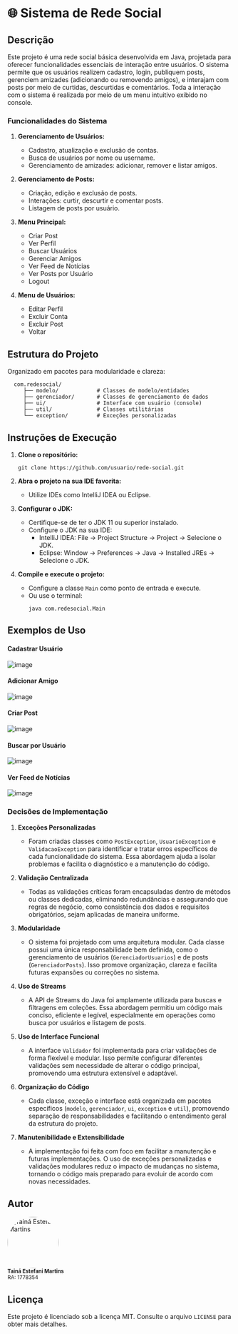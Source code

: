 # 🌐 Sistema de Rede Social

## Descrição
Este projeto é uma rede social básica desenvolvida em Java, projetada para oferecer funcionalidades essenciais de interação entre usuários. O sistema permite que os usuários realizem cadastro, login, publiquem posts, gerenciem amizades (adicionando ou removendo amigos), e interajam com posts por meio de curtidas, descurtidas e comentários. Toda a interação com o sistema é realizada por meio de um menu intuitivo exibido no console.

### Funcionalidades do Sistema

1. **Gerenciamento de Usuários:**
   - Cadastro, atualização e exclusão de contas.
   - Busca de usuários por nome ou username.
   - Gerenciamento de amizades: adicionar, remover e listar amigos.

2. **Gerenciamento de Posts:**
   - Criação, edição e exclusão de posts.
   - Interações: curtir, descurtir e comentar posts.
   - Listagem de posts por usuário.

3. **Menu Principal:**
   - Criar Post
   - Ver Perfil
   - Buscar Usuários
   - Gerenciar Amigos
   - Ver Feed de Notícias
   - Ver Posts por Usuário
   - Logout

4. **Menu de Usuários:**
   - Editar Perfil
   - Excluir Conta
   - Excluir Post
   - Voltar

## Estrutura do Projeto
Organizado em pacotes para modularidade e clareza:
```
  com.redesocial/
     ├── modelo/            # Classes de modelo/entidades
     ├── gerenciador/       # Classes de gerenciamento de dados
     ├── ui/                # Interface com usuário (console)
     ├── util/              # Classes utilitárias
     └── exception/         # Exceções personalizadas
 ```

## Instruções de Execução

1. **Clone o repositório:**
   ```
   git clone https://github.com/usuario/rede-social.git
   ```
   
2. **Abra o projeto na sua IDE favorita:**
   - Utilize IDEs como IntelliJ IDEA ou Eclipse.

3. **Configurar o JDK:**
   - Certifique-se de ter o JDK 11 ou superior instalado.
   - Configure o JDK na sua IDE:
      - IntelliJ IDEA: File -> Project Structure -> Project -> Selecione o JDK.
      - Eclipse: Window -> Preferences -> Java -> Installed JREs -> Selecione o JDK.

3. **Compile e execute o projeto:**
   - Configure a classe `Main` como ponto de entrada e execute.
   - Ou use o terminal:
       ```
       java com.redesocial.Main
       ```

## Exemplos de Uso

#### Cadastrar Usuário
![image](https://github.com/user-attachments/assets/39a2e35e-9045-4d5a-aeb0-f7ce006533e4)

#### Adicionar Amigo
![image](https://github.com/user-attachments/assets/9fc07172-3ab2-4576-a3e3-0f0327eae98a)

#### Criar Post
![image](https://github.com/user-attachments/assets/7e1edf95-780a-4cbe-a247-292b31fbf997)

#### Buscar por Usuário
![image](https://github.com/user-attachments/assets/36fe2258-25fb-4664-ab7d-fece8cea06db)

#### Ver Feed de Notícias
![image](https://github.com/user-attachments/assets/f33d1e36-7729-4902-9e89-70c90b459926)


### Decisões de Implementação

1. **Exceções Personalizadas**
   - Foram criadas classes como `PostException`, `UsuarioException` e `ValidacaoException` para identificar e tratar erros específicos de cada funcionalidade do sistema. Essa abordagem ajuda a isolar problemas e facilita o diagnóstico e a manutenção do código.

2. **Validação Centralizada**
   - Todas as validações críticas foram encapsuladas dentro de métodos ou classes dedicadas, eliminando redundâncias e assegurando que regras de negócio, como consistência dos dados e requisitos obrigatórios, sejam aplicadas de maneira uniforme.

3. **Modularidade**
   - O sistema foi projetado com uma arquitetura modular. Cada classe possui uma única responsabilidade bem definida, como o gerenciamento de usuários (`GerenciadorUsuarios`) e de posts (`GerenciadorPosts`). Isso promove organização, clareza e facilita futuras expansões ou correções no sistema.

4. **Uso de Streams**
   - A API de Streams do Java foi amplamente utilizada para buscas e filtragens em coleções. Essa abordagem permitiu um código mais conciso, eficiente e legível, especialmente em operações como busca por usuários e listagem de posts.

5. **Uso de Interface Funcional**
   - A interface `Validador` foi implementada para criar validações de forma flexível e modular. Isso permite configurar diferentes validações sem necessidade de alterar o código principal, promovendo uma estrutura extensível e adaptável.

6. **Organização do Código**
   - Cada classe, exceção e interface está organizada em pacotes específicos (`modelo`, `gerenciador`, `ui`, `exception` e `util`), promovendo separação de responsabilidades e facilitando o entendimento geral da estrutura do projeto.

7. **Manutenibilidade e Extensibilidade**
   - A implementação foi feita com foco em facilitar a manutenção e futuras implementações. O uso de exceções personalizadas e validações modulares reduz o impacto de mudanças no sistema, tornando o código mais preparado para evoluir de acordo com novas necessidades.

## Autor
<div align="left">
  <a href="https://github.com/tainaestefani">
    <img alt="Tainá Estefani Martins" src="https://avatars.githubusercontent.com/u/154456749?v=4" width="115" style="border-radius:50%">
  </a>
  <br>
  <sub><b>Tainá Estefani Martins</b></sub><br>
  <sub>RA: 1778354</sub><br>
</div>

## Licença
Este projeto é licenciado sob a licença MIT. Consulte o arquivo `LICENSE` para obter mais detalhes.
